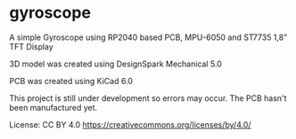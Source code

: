 # gyroscope

A simple Gyroscope using RP2040 based PCB, MPU-6050 and ST7735 1,8" TFT Display

3D model was created using DesignSpark Mechanical 5.0

PCB was created using KiCad 6.0

This project is still under development so errors may occur. The PCB hasn't been manufactured yet.

License: CC BY 4.0
https://creativecommons.org/licenses/by/4.0/
